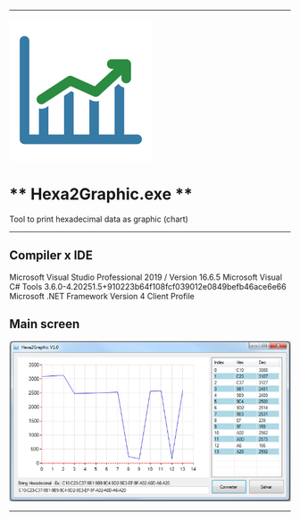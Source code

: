 ----
  
  ![logo](./Hexa2Graphic/Resources/logoPictureBox.Image.png)
  
  # ** Hexa2Graphic.exe **
  
  Tool to print hexadecimal data as graphic (chart)
  
----
  
 ## Compiler x IDE
  
  Microsoft Visual Studio Professional 2019 / Version 16.6.5
  Microsoft Visual C# Tools 3.6.0-4.20251.5+910223b64f108fcf039012e0849befb46ace6e66 
  Microsoft .NET Framework Version 4 Client Profile
  
## Main screen
  
  ![main](./Hexa2Graphic/Resources/Hexa2Graphic.png)
  
----
  